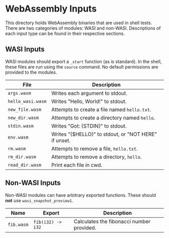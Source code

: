 # WebAssembly Inputs

This directory holds WebAssembly binaries that are used in shell tests. There
are two categories of modules: WASI and non-WASI. Descriptions of each input
type can be found in their respective sections.

## WASI Inputs

WASI modules should export a `_start` function (as is standard). In the shell,
these files are run using the `source` command. No default permissions are
provided to the modules.

| File              | Description                                          |
| ----------------- | ---------------------------------------------------- |
| `args.wasm`       | Writes each argument to stdout.                      |
| `hello_wasi.wasm` | Writes "Hello, World!" to stdout.                    |
| `new_file.wasm`   | Attempts to create a file named `hello.txt`.         |
| `new_dir.wasm`    | Attempts to create a directory named `hello`.        |
| `stdin.wasm`      | Writes "Got: {STDIN}" to stdout.                     |
| `env.wasm`        | Writes "{$HELLO}" to stdout, or "NOT HERE" if unset. |
| `rm.wasm`         | Attempts to remove a file, `hello.txt`.              |
| `rm_dir.wasm`     | Attempts to remove a directory, `hello`.             |
| `read_dir.wasm`   | Print each file in cwd.                              |

## Non-WASI Inputs

Non-WASI modules can have arbitrary exported functions. These should **not** use
`wasi_snapshot_preview1`.

| Name       | Export            | Description                               |
| ---------- | ----------------- | ----------------------------------------- |
| `fib.wasm` | `fib(i32) -> i32` | Calculates the fibonacci number provided. |
